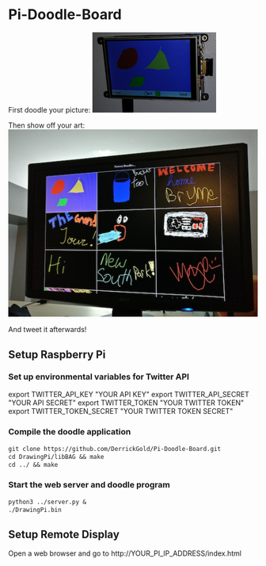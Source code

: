 # Pi-Doodle-Board

First doodle your picture:
![PiDoodleBoard](/ScreenShots/doodlepi1.png?raw=true "Doodle On Pi")

Then show off your art:
![PiDoodleBoard](/ScreenShots/doodlepi2.jpg?raw=true "Doodle On Pi")

And tweet it afterwards!


## Setup Raspberry Pi

### Set up environmental variables for Twitter API

export TWITTER_API_KEY "YOUR API KEY"
export TWITTER_API_SECRET "YOUR API SECRET"
export TWITTER_TOKEN "YOUR TWITTER TOKEN"
export TWITTER_TOKEN_SECRET "YOUR TWITTER TOKEN SECRET"

### Compile the doodle application
    git clone https://github.com/DerrickGold/Pi-Doodle-Board.git
    cd DrawingPi/libBAG && make
    cd ../ && make

### Start the web server and doodle program
    python3 ../server.py &
    ./DrawingPi.bin


## Setup Remote Display

Open a web browser and go to http://YOUR_PI_IP_ADDRESS/index.html

